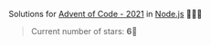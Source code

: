 Solutions for [Advent of Code - 2021](https://adventofcode.com/2021) in [Node.js](https://nodejs.org/) 🎄🎠✨

> Current number of stars: **6**🎇